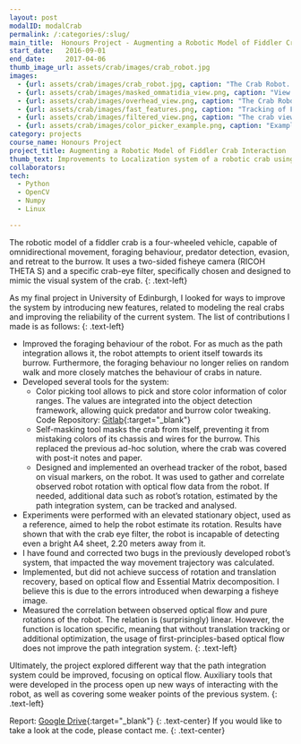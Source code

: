 ```yaml
---
layout: post
modalID: modalCrab
permalink: /:categories/:slug/
main_title:  Honours Project - Augmenting a Robotic Model of Fiddler Crab Interaction
start_date:   2016-09-01
end_date:     2017-04-06
thumb_image_url: assets/crab/images/crab_robot.jpg
images:
  - {url: assets/crab/images/crab_robot.jpg, caption: "The Crab Robot. Motors of the omnidirectional wheels are powered by the Arduino board. Images from the two-sided fisheye camera are processed by the FitPC with Linux Mint (green box). In the middle, connected with the rainbow cable, you can see a small Inertial Measurement Unit (IMU).", id: crab_robot}
  - {url: assets/crab/images/masked_ommatidia_view.png, caption: "View from the Crab Robot, with crab ommatidia filter and robot's self-masking applied. Ommatidia are clusters of photosensitive cells in an eye of arthropods. Crab eyes allow them to see in high resolution along the horizon, but with a low resolution above and below it. The filter was created by Theodoros Stouraitis and Evripidis Gkanias", id: masked_ommatidia_view}
  - {url: assets/crab/images/overhead_view.png, caption: "The Crab Robot, as viewed through the overhead tracking tool. I have attached colored sheets to the robot to be able to detect its orientation. Centroids of the detected sheets and the calculated orientation of the robot are displayed.", id: overhead_view}
  - {url: assets/crab/images/fast_features.png, caption: "Tracking of FAST features as the camera is slowly rotated to the right. Here, roll, pitch and yaw are not yet correlated with actual orientation.", id: fast_features}
  - {url: assets/crab/images/filtered_view.png, caption: "The crab view with object detection filter applied. Pink was chosen as the color for significant objects. Both the burrow (pink sheets of paper below the horizon), and the predator (pink object above the horizon) would be highlighted.", id: filtered_view}
  - {url: assets/crab/images/color_picker_example.png, caption: "Example of a color picker in action. The regions with colors between min and max are detected, with the min and max values saved upon user input.", id: color_picker_example}
category: projects
course_name: Honours Project
project_title: Augmenting a Robotic Model of Fiddler Crab Interaction
thumb_text: Improvements to Localization system of a robotic crab using Optical Flow
collaborators:
tech:
  - Python
  - OpenCV
  - Numpy
  - Linux

---
```


The robotic model of a fiddler crab is a four-wheeled vehicle, capable of omnidirectional movement, foraging behaviour, predator detection, evasion, and retreat to the burrow. It uses a two-sided fisheye camera (RICOH THETA S) and a specific crab-eye filter, specifically chosen and designed to mimic the visual system of the crab.
{: .text-left}

As my final project in University of Edinburgh, I looked for ways to improve the system by introducing new features, related to modeling the real crabs and improving the reliability of the current system. The list of contributions I made is as follows:
{: .text-left}

* Improved the foraging behaviour of the robot. For as much as the path integration allows it, the robot attempts to orient itself towards its burrow. Furthermore, the foraging behaviour no longer relies on random walk and more closely matches the behaviour of crabs in nature.
* Developed several tools for the system:
  *  Color picking tool allows to pick and store color information of color ranges. The values are integrated into the object detection framework, allowing quick predator and burrow color tweaking. Code Repository: [Gitlab](https://gitlab.com/LinasKo/camera_color_picker){:target="_blank"}
  * Self-masking tool masks the crab from itself, preventing it from mistaking colors of its chassis and wires for the burrow. This replaced the previous ad-hoc solution, where the crab was covered with post-it notes and paper.
  * Designed and implemented an overhead tracker of the robot, based on visual markers, on the robot. It was used to gather and correlate observed robot rotation with optical flow data from the robot. If needed, additional data such as robot’s rotation, estimated by the path integration system, can be tracked and analysed.
* Experiments were performed with an elevated stationary object, used as a reference, aimed to help the robot estimate its rotation. Results have shown that with the crab eye filter, the robot is incapable of detecting even a bright A4 sheet, 2.20 meters away from it.
* I have found and corrected two bugs in the previously developed robot’s system, that impacted the way movement trajectory was calculated.
* Implemented, but did not achieve success of rotation and translation recovery, based on optical flow and Essential Matrix decomposition. I believe this is due to the errors introduced when dewarping a fisheye image.
* Measured the correlation between observed optical flow and pure rotations of the robot. The relation is (surprisingly) linear. However, the function is location specific, meaning that without translation tracking or additional optimization, the usage of first-principles-based optical flow does not improve the path integration system.
{: .text-left}

Ultimately, the project explored different way that the path integration system could be improved, focusing on optical flow. Auxiliary tools that were developed in the process open up new ways of interacting with the robot, as well as covering some weaker points of the previous system.
{: .text-left}

Report: [Google Drive](https://drive.google.com/open?id=1rj-FLRGEFZqU6gGy-3McNmzT2M3d3hOd){:target="_blank"}
{: .text-center}
If you would like to take a look at the code, please contact me.
{: .text-center}

